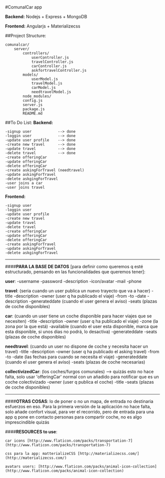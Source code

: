 #ComunalCar app


**Backend:**
    Nodejs + Express + MongoDB

**Frontend:**
    Angularjs + Materializecss


##Project Structure:
```
comunalcar/
	server/
		controllers/
			userController.js
			travelController.js
			carController.js
			askfortravelController.js
		models/
			userModel.js
			travelModel.js
			carModel.js
			needtravelModel.js
		node_modules/
		config.js
		server.js
		package.js
		README.md
```


##To Do List:
**Backend:**
```
-signup user			--> done
-loggin user			--> done
-update user profile	--> done
-create new travel		--> done
-update travel			--> done
-delete travel			--> done
-create offeringCar
-update offeringCar
-delete offeringCar
-create askingForTravel (needtravel)
-update askingForTravel
-delete askgingForTravel
-user joins a car
-user joins travel
```

**Frontend:**
```
-signup user
-loggin user
-update user profile
-create new travel
-update travel
-delete travel
-create offeringCar
-update offeringCar
-delete offeringCar
-create askingForTravel
-update askingForTravel
-delete askgingForTravel
```
--------------------
####**PARA LA BASE DE DATOS** [para definir como queremos q esté estructurado, pensando en las funcionalidades que queremos tener]:

**user**:
-username
-password
-description
-icon/avatar
-mail
-phone

**travel**: (seria cuando un user publica un nuevo trayecto que va a hacer)
-title
-description
-owner (user q ha publicado el viaje)
-from
-to
-date
-description
-generateddate (cuando el user genera el aviso)
-seats (plazas de coche disponibles)

**car**: (cuando un user tiene un coche disponible para hacer viajes que se necesiten)
-title
-description
-owner (user q ha publicado el viaje)
-zone (la zona por la que está)
-available (cuando el user esta disponible, marca que esta disponible, si unos dias no podrá, lo desactiva)
-generateddate
-seats (plazas de coche disponibles)

**needtravel**: (cuando un user no dispone de coche y necesita hacer un travel)
-title
-description
-owner (user q ha publicado el asking travel)
-from
-to
-date (las fechas para cuando se necesita el viaje)
-generateddate (cuando el user genera el aviso)
-seats (plazas de coche necesarias)

**collectivizedCar**: (los coches/furgos comunales) --> quizás esto no hace falta, solo usar 'offeringCar' normal con un añadido para notificar que es un coche colectivizado
-owner (user q publica el coche)
-title
-seats (plazas de coche disponibles)

--------------------



####**OTRAS COSAS**:
lo de poner o no un mapa, de entrada no destinaria esfuerzos en eso. Para la primera versión de la aplicación no hace falta, solo añade confort visual, para ver el recorrido, pero de entrada para una app q pone en contacto personas para compartir coche, no es algo imprescindible quizás



####**RESOURCES to use**:

    car icons [http://www.flaticon.com/packs/transportation-7](http://www.flaticon.com/packs/transportation-7)

    css para la app: matterializeCSS [http://materializecss.com/](http://materializecss.com/)

    avatars users: [http://www.flaticon.com/packs/animal-icon-collection](http://www.flaticon.com/packs/animal-icon-collection)
